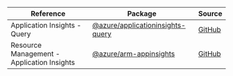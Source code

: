 | Reference | Package | Source |
|---|---|---|
|Application Insights - Query|[@azure/applicationinsights-query](https://www.npmjs.com/package/@azure/applicationinsights-query)|[GitHub](https://github.com/Azure/azure-sdk-for-js)|
|Resource Management - Application Insights|[@azure/arm-appinsights](https://www.npmjs.com/package/@azure/arm-appinsights)|[GitHub](https://github.com/Azure/azure-sdk-for-js)|
